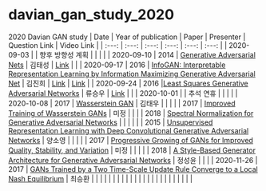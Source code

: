 # davian_gan_study_2020
2020 Davian GAN study 
| Date | Year of publication | Paper | Presenter | Question Link | Video Link |
| :---: | :---: | :---: | :---: | :---: | :---: |
| 2020-09-03 | | 향후 방향성 계획 |  |  |  |
| 2020-09-10 | 2014 | [Generative Adversarial Nets](https://arxiv.org/abs/1406.2661) | 김태성 |  [Link](https://app.sli.do/event/nzuldkvv/live/questions ) |  |
| 2020-09-17 | 2016 | [InfoGAN: Interpretable Representation Learning by Information Maximizing Generative Adversarial Net](https://arxiv.org/abs/1606.03657) | 김진희 | [Link](https://app.sli.do/event/jj6g1kxy) | [Link](https://drive.google.com/file/d/1-XTfhSOVQPcQYTUwr8VMKH7uQutvoIjJ/view?usp=sharing) |
| 2020-09-24 | 2016 |[Least Squares Generative Adversarial Networks](https://arxiv.org/pdf/1611.04076.pdf) | 류승우 | [Link](https://app.sli.do/event/e2mhm1hj) |  |
| 2020-10-01 | | 추석 연휴 | | | |
| 2020-10-08 | 2017 | [Wasserstein GAN](https://arxiv.org/abs/1701.07875) | 김태우 |  | |
| | 2017 | [Improved Training of Wasserstein GANs](https://arxiv.org/pdf/1704.00028.pdf) | 미정 | |
| | 2018 | [Spectral Normalization for Generative Adversarial Networks](https://arxiv.org/abs/1802.05957) | | | |
| | 2015 | [Unsupervised Representation Learning with Deep Convolutional Generative Adversarial Networks](https://arxiv.org/abs/1511.06434) | 양소영 | | |
| | 2017 | [Progressive Growing of GANs for Improved Quality, Stability, and Variation](https://arxiv.org/abs/1710.10196) | 미정 | | |
| | 2018 | [A Style-Based Generator Architecture for Generative Adversarial Networks](https://arxiv.org/abs/1812.04948) | 정성윤 | | |
| 2020-11-26 | 2017 | [ GANs Trained by a Two Time-Scale Update Rule Converge to a Local Nash Equilibrium](https://arxiv.org/abs/1706.08500) | 최승환 | | |
| | | | | | |
| | | | | | |
| | | | | | |
